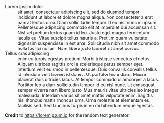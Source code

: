 <dl>
  <dt>Lorem ipsum dolor</dt>
  <dd>sit amet, consectetur adipiscing elit, sed do eiusmod tempor incididunt ut labore et dolore magna aliqua. Non consectetur a erat nam at lectus urna. Diam sollicitudin tempor id eu nisl nunc mi ipsum. Pellentesque adipiscing commodo elit at imperdiet dui accumsan sit. Nisl vel pretium lectus quam id leo. Justo eget magna fermentum iaculis eu. Vitae suscipit tellus mauris a. Pretium quam vulputate dignissim suspendisse in est ante. Sollicitudin nibh sit amet commodo nulla facilisi nullam. Nam libero justo laoreet sit amet cursus.
  </dd>

  <dt>Tellus cras adipiscing</dt>
  <dd>enim eu turpis egestas pretium. Morbi tristique senectus et netus. Aliquam ultrices sagittis orci a scelerisque purus semper eget. Interdum velit euismod in pellentesque. Duis convallis convallis tellus id interdum velit laoreet id donec. Ut porttitor leo a diam. Massa placerat duis ultricies lacus. At tempor commodo ullamcorper a lacus. Porttitor leo a diam sollicitudin tempor id eu nisl nunc. Ut consequat semper viverra nam libero justo. Mus mauris vitae ultricies leo integer malesuada. Interdum varius sit amet mattis vulputate enim. Sagittis nisl rhoncus mattis rhoncus urna. Urna molestie at elementum eu facilisis sed. Sed faucibus turpis in eu mi bibendum neque egestas.
  </dd>
</dl>


__Credit__ to https://loremipsum.io for the random text generator.